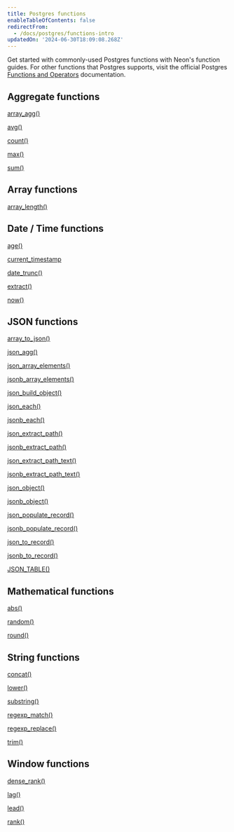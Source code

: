 ```yaml
---
title: Postgres functions
enableTableOfContents: false
redirectFrom:
  - /docs/postgres/functions-intro
updatedOn: '2024-06-30T18:09:08.268Z'
---
```


Get started with commonly-used Postgres functions with Neon's function guides. For other functions that Postgres supports, visit the official Postgres [Functions and Operators](https://www.postgresql.org/docs/current/functions.html) documentation.

## Aggregate functions

<DetailIconCards>

<a href="/docs/functions/array_agg" description="Aggregate elements into an array" icon="app-store">array_agg()</a>

<a href="/docs/functions/avg" description="Calculate the average of a set of values" icon="app-store">avg()</a>

<a href="/docs/functions/count" description="Count rows or non-null values in a result set" icon="app-store">count()</a>

<a href="/docs/functions/max" description="Find the maximum value in a set of values" icon="app-store">max()</a>

<a href="/docs/functions/sum" description="Calculate the sum of a set of values" icon="app-store">sum()</a>

</DetailIconCards>

## Array functions

<DetailIconCards>

<a href="/docs/functions/array_length" description="Determine the length of an array" icon="app-store">array_length()</a>

</DetailIconCards>

## Date / Time functions

<DetailIconCards>

<a href="/docs/functions/age" description="Calculate the difference between timestamps or between a timestamp and the current date/time" icon="app-store">age()</a>

<a href="/docs/functions/current_timestamp" description="Get the current date and time" icon="app-store">current_timestamp</a>

<a href="/docs/functions/date_trunc" description="Truncate date/time values to a specified precision" icon="app-store">date_trunc()</a>

<a href="/docs/functions/extract" description="Extract date and time components from timestamps and intervals" icon="app-store">extract()</a>

<a href="/docs/functions/now" description="Get the current date and time" icon="app-store">now()</a>

</DetailIconCards>

## JSON functions

<DetailIconCards>

<a href="/docs/functions/array_to_json" description="Convert an SQL array to a JSON array" icon="app-store">array_to_json()</a>

<a href="/docs/functions/json_agg" description="Aggregate values into a JSON array" icon="app-store">json_agg()</a>

<a href="/docs/functions/json_array_elements" description="Expand a JSON array into a set of rows" icon="app-store">json_array_elements()</a>

<a href="/docs/functions/jsonb_array_elements" description="Expand a JSONB array into a set of rows" icon="app-store">jsonb_array_elements()</a>

<a href="/docs/functions/json_build_object" description="Build a JSON object out of a variadic argument list" icon="app-store">json_build_object()</a>

<a href="/docs/functions/json_each" description="Expand JSON into a record per key-value pair" icon="app-store">json_each()</a>

<a href="/docs/functions/jsonb_each" description="Expand JSONB into a record per key-value pair" icon="app-store">jsonb_each()</a>

<a href="/docs/functions/json_extract_path" description="Extract a JSON sub-object at the specified path" icon="app-store">json_extract_path()</a>

<a href="/docs/functions/jsonb_extract_path" description="Extract a JSONB sub-object at the specified path" icon="app-store">jsonb_extract_path()</a>

<a href="/docs/functions/json_extract_path_text" description="Extract a JSON sub-object at the specified path as text" icon="app-store">json_extract_path_text()</a>

<a href="/docs/functions/jsonb_extract_path_text" description="Extract a JSONB sub-object at the specified path as text" icon="app-store">jsonb_extract_path_text()</a>

<a href="/docs/functions/json_object" description="Create a JSON object from key-value pairs" icon="app-store">json_object()</a>

<a href="/docs/functions/jsonb_object" description="Create a JSONB object from key-value pairs" icon="app-store">jsonb_object()</a>

<a href="/docs/functions/json_populate_record" description="Cast a JSON object to a record" icon="app-store">json_populate_record()</a>

<a href="/docs/functions/jsonb_populate_record" description="Cast a JSONB object to a record" icon="app-store">jsonb_populate_record()</a>

<a href="/docs/functions/json_to_record" description="Convert a JSON object to a record" icon="app-store">json_to_record()</a>

<a href="/docs/functions/jsonb_to_record" description="Convert a JSONB object to a record" icon="app-store">jsonb_to_record()</a>

<a href="/docs/functions/json_table" description="Transform JSON data into relational views" icon="app-store">JSON_TABLE()</a>

</DetailIconCards>

## Mathematical functions

<DetailIconCards>

<a href="/docs/functions/math-abs" description="Calculate the absolute value of a number" icon="app-store">abs()</a>

<a href="/docs/functions/math-random" description="Generate a random number between 0 and 1" icon="app-store">random()</a>

<a href="/docs/functions/math-round" description="Round numbers to a specified precision" icon="app-store">round()</a>

</DetailIconCards>

## String functions

<DetailIconCards>

<a href="/docs/functions/concat" description="Concatenate strings" icon="app-store">concat()</a>

<a href="/docs/functions/lower" description="Convert a string to lowercase" icon="app-store">lower()</a>

<a href="/docs/functions/substring" description="Extract a substring from a string" icon="app-store">substring()</a>

<a href="/docs/functions/regexp_match" description="Extract substrings matching a regular expression pattern" icon="app-store">regexp_match()</a>

<a href="/docs/functions/regexp_replace" description="Replace substrings matching a regular expression pattern" icon="app-store">regexp_replace()</a>

<a href="/docs/functions/trim" description="Remove leading and trailing characters from a string" icon="app-store">trim()</a>

</DetailIconCards>

## Window functions

<DetailIconCards>

<a href="/docs/functions/dense_rank" description="Return the rank of the current row without gaps" icon="app-store">dense_rank()</a>

<a href="/docs/functions/window-lag" description="Access values from previous rows in a result set" icon="app-store">lag()</a>

<a href="/docs/functions/window-lead" description="Access values from subsequent rows in a result set" icon="app-store">lead()</a>

<a href="/docs/functions/window-rank" description="Assign ranks to rows within a result set" icon="app-store">rank()</a>

</DetailIconCards>

